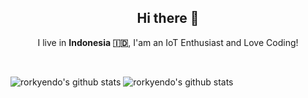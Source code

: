 <h2 align="center"> Hi there 👋</h2>
<p align="center">I live in <b>Indonesia 🇮🇩</b>, I'am an IoT Enthusiast and Love Coding!</p>

<br />

![rorkyendo's github stats](https://denvercoder1-github-readme-stats.vercel.app/api?username=rorkyendo&show_icons=true&count_private=true&theme=react&hide_border=true&bg_color=1F222E&title_color=F85D7F&icon_color=F8D866)
![rorkyendo's github stats](https://github-readme-streak-stats.herokuapp.com/?user=rorkyendo&theme=monokai-metallian&hide_border=true)

